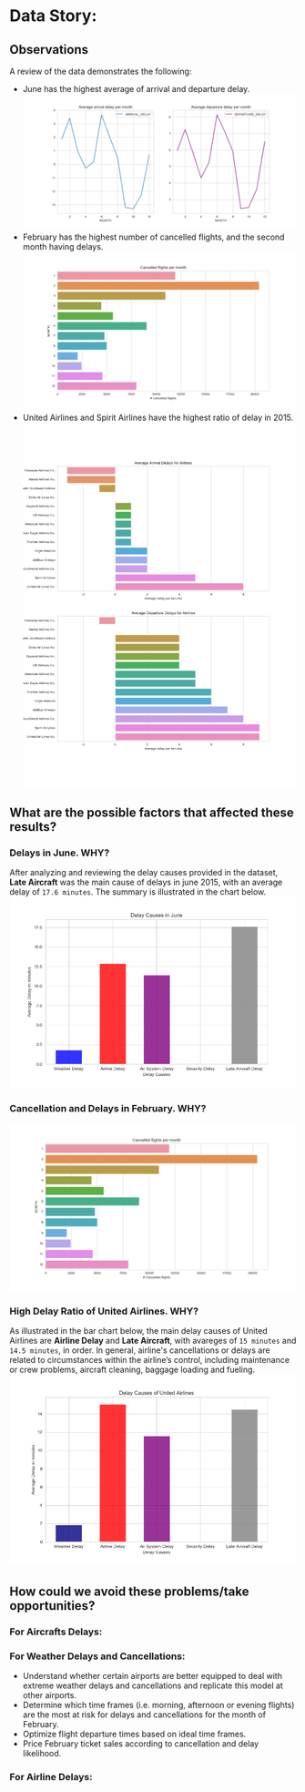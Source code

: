 # Data Story:

## Observations

A review of the data demonstrates the following:
* June has the highest average of arrival and departure delay.
![Months delays](./Charts/months_delays.png)
* February has the highest number of cancelled flights, and the second month having delays.
![Cancelled Flights](./Charts/months_cancellations.png)
* United Airlines and Spirit Airlines have the highest ratio of delay in 2015.
![Airlines Delays](./Charts/airlines_delay.png)

## What are the possible factors that affected these results?

### Delays in June. WHY?
After analyzing and reviewing the delay causes provided in the dataset, **Late Aircraft** was the main cause of  delays in june 2015, with an average delay of `17.6 minutes`. The summary is illustrated in the chart below.
![June Delays](./Charts/june_delay_reasons.png)

### Cancellation and Delays in February. WHY?
![Feb Delays and Cancellation](./Charts/cancellation_causes.png)

### High Delay Ratio of United Airlines. WHY?
As illustrated in the bar chart below, the main delay causes of United Airlines are **Airline Delay** and **Late Aircraft**, with avareges of `15 minutes` and `14.5 minutes`, in order. In general, airline's cancellations or delays are related to circumstances within the airline’s control, including maintenance or crew problems, aircraft cleaning, baggage loading and fueling.
![United Cancellation Reasons](./Charts/united_delay_reasons.png)

## How could we avoid these problems/take opportunities?

### For Aircrafts Delays:

### For Weather Delays and Cancellations:
* Understand whether certain airports are better equipped to deal with extreme weather delays and cancellations and replicate this model at other airports.
* Determine which time frames (i.e. morning, afternoon or evening flights) are the most at risk for delays and cancellations for the month of February.
* Optimize flight departure times based on ideal time frames.
* Price February ticket sales according to cancellation and delay likelihood.

### For Airline Delays:
